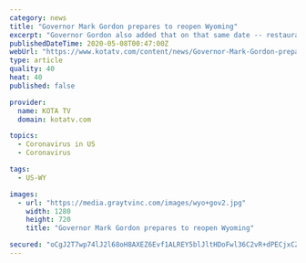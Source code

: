 ```yaml
---
category: news
title: "Governor Mark Gordon prepares to reopen Wyoming"
excerpt: "Governor Gordon also added that on that same date -- restaurants can re-open for in-person dining. But there are still some restrictions: no more than six people will be allowed at a table, tables must be six feet apart,"
publishedDateTime: 2020-05-08T00:47:00Z
webUrl: "https://www.kotatv.com/content/news/Governor-Mark-Gordon-prepares-to-reopen-Wyoming--570293451.html"
type: article
quality: 40
heat: 40
published: false

provider:
  name: KOTA TV
  domain: kotatv.com

topics:
  - Coronavirus in US
  - Coronavirus

tags:
  - US-WY

images:
  - url: "https://media.graytvinc.com/images/wyo+gov2.jpg"
    width: 1280
    height: 720
    title: "Governor Mark Gordon prepares to reopen Wyoming"

secured: "oCgJ2T7wp74lJ2l68oH8AXEZ6Evf1ALREY5blJltHDoFwl36C2vR+dPECjxCZCwY5hhHbvT1gvl3RRkPN/HwOnr+RhkIosodVlqMdKgkgEGlEek3rs494SmhViOgEdPuVJt4aBIvqX2Yx5SuYrwXsKwfDEY4YwjPWpcEjAhBsigCcejWZsV8LVfyV9kB9BrHU8VAVZbmh6ZiVi1wUaEm58fJKk2voFE9fpKRAGe2064JMh8ByNqE43H6hltDYcVRBJ+kE4qdGNb62ehNuW3xumHfNl4IsqTTjkPrFm++8y8GyI+jATSvNUcVMfqPKK2y;joRlLVY2ejb892xh+1ZGmA=="
---
```


